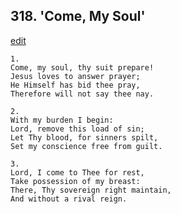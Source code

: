 
## 318.  'Come, My Soul'
[edit](https://docs.google.com/document/d/1KWtNp2y%2DBH1x1QuT4bBh5OhGwoUKsiLj/edit?mode=html)



    1.
    Come, my soul, thy suit prepare! 
    Jesus loves to answer prayer; 
    He Himself has bid thee pray, 
    Therefore will not say thee nay. 

    2.
    With my burden I begin: 
    Lord, remove this load of sin; 
    Let Thy blood, for sinners spilt, 
    Set my conscience free from guilt. 

    3.
    Lord, I come to Thee for rest, 
    Take possession of my breast: 
    There, Thy sovereign right maintain, 
    And without a rival reign.
